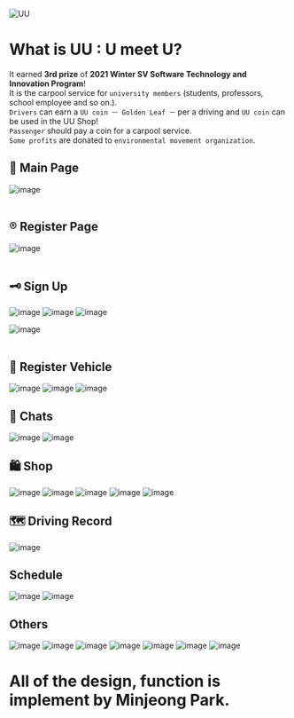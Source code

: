 ![UU](https://user-images.githubusercontent.com/71140885/165323673-29de4b4b-b015-49ef-a704-920884cef47e.png)


# What is UU : U meet U?
It earned **3rd prize** of **2021 Winter SV Software Technology and Innovation Program**!<br>
It is the carpool service for `university members` (students, professors, school employee and so on.). <br>
`Drivers` can earn a `UU coin ㅡ Golden Leaf ㅡ` per a driving and `UU coin` can be used in the UU Shop! <br>
`Passenger` should pay a coin for a carpool service.<br>
`Some profits` are donated to `environmental movement organization`.


## 🎈 Main Page
![image](https://user-images.githubusercontent.com/71140885/127741972-1f26e2bf-ae3e-470f-af84-0612117656d9.png)
<br><br>
## ®️ Register Page
![image](https://user-images.githubusercontent.com/71140885/127741982-1eb28a89-2d94-40d2-a29c-04624fc7516b.png)
<br><br>
## 🗝 Sign Up
![image](https://user-images.githubusercontent.com/71140885/127741983-fb2b0507-6a58-41e5-932d-f4c679bab7a7.png)
![image](https://user-images.githubusercontent.com/71140885/127741986-d575eaa1-d527-4373-b656-e7372a3bc1fc.png)
![image](https://user-images.githubusercontent.com/71140885/127741990-57919483-3688-4802-ac3a-a36f24911b95.png)

![image](https://user-images.githubusercontent.com/71140885/127741991-a527a910-41ee-4fc6-886e-93a76a72a081.png)
<br><br>
## 🚗 Register Vehicle
![image](https://user-images.githubusercontent.com/71140885/127741992-4de43693-0107-41a7-964c-6feeb1159227.png)
![image](https://user-images.githubusercontent.com/71140885/127741994-12f924e1-f36d-4296-9bfa-27b90c68ab4e.png)
![image](https://user-images.githubusercontent.com/71140885/127741995-81224e72-dfe3-4e04-80fe-9abec276b48b.png)

## 💬 Chats
![image](https://user-images.githubusercontent.com/71140885/127742003-cbd1ba97-13e6-46ea-aaad-ea2eb7dd72ab.png)
![image](https://user-images.githubusercontent.com/71140885/127742005-041ce977-4e5e-47aa-9afb-5a0ab43deb5c.png)

## 🛍️ Shop
![image](https://user-images.githubusercontent.com/71140885/127744383-ceddba22-bb18-4d52-ae6d-8b7c69d5909f.png)
![image](https://user-images.githubusercontent.com/71140885/127744587-29c580d3-7499-4011-8537-97c5116ceb5c.png)
![image](https://user-images.githubusercontent.com/71140885/127744589-917b752c-147a-46db-90dd-6e8281537ed8.png)
![image](https://user-images.githubusercontent.com/71140885/127744590-220c0fc8-e7a0-47a7-adc3-7fc8abf15d5e.png)
![image](https://user-images.githubusercontent.com/71140885/127744595-7782e30e-ed20-490e-a59e-de884ebb0dcf.png)

## 🗺️ Driving Record
![image](https://user-images.githubusercontent.com/71140885/127744612-738d0bcc-4b98-4580-882d-e40cf06fc303.png)

## Schedule
![image](https://user-images.githubusercontent.com/71140885/127744676-5aeba928-6b47-4cc8-a85e-3b6a75920514.png)
![image](https://user-images.githubusercontent.com/71140885/127744680-03bc3118-03b0-4ec7-902a-224d9adb86f4.png)


## Others
![image](https://user-images.githubusercontent.com/71140885/127744636-c61a2463-7e4c-4361-b3bc-bf8c00db4448.png)
![image](https://user-images.githubusercontent.com/71140885/127744642-cb83f6ea-f15b-4068-8bb5-533b19e9241e.png)
![image](https://user-images.githubusercontent.com/71140885/127744647-227d16c3-7101-493e-8256-10cf64fe2d1a.png)
![image](https://user-images.githubusercontent.com/71140885/127744651-757b8f24-0f00-4ed3-a722-c883f5e72473.png)
![image](https://user-images.githubusercontent.com/71140885/127744662-d0bdc7b3-6c11-4143-ae04-6a33173b6c5c.png)
![image](https://user-images.githubusercontent.com/71140885/127744666-ec2c1402-8544-443f-9cf3-cc06856bb4d2.png)
![image](https://user-images.githubusercontent.com/71140885/127744668-0de792c7-1b77-441c-bf4e-b19b02a8618e.png)



# All of the design, function is implement by Minjeong Park. 
